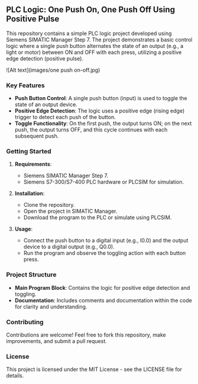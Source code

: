 ## PLC Logic: One Push On, One Push Off Using Positive Pulse

This repository contains a simple PLC logic project developed using Siemens SIMATIC Manager Step 7. The project demonstrates a basic control logic where a single push button alternates the state of an output (e.g., a light or motor) between ON and OFF with each press, utilizing a positive edge detection (positive pulse).

![Alt text](images/one push on-off.jpg)
### Key Features
- **Push Button Control**: A single push button (input) is used to toggle the state of an output device.
- **Positive Edge Detection**: The logic uses a positive edge (rising edge) trigger to detect each push of the button.
- **Toggle Functionality**: On the first push, the output turns ON; on the next push, the output turns OFF, and this cycle continues with each subsequent push.

### Getting Started
1. **Requirements**:
   - Siemens SIMATIC Manager Step 7.
   - Siemens S7-300/S7-400 PLC hardware or PLCSIM for simulation.

2. **Installation**:
   - Clone the repository.
   - Open the project in SIMATIC Manager.
   - Download the program to the PLC or simulate using PLCSIM.

3. **Usage**:
   - Connect the push button to a digital input (e.g., I0.0) and the output device to a digital output (e.g., Q0.0).
   - Run the program and observe the toggling action with each button press.

### Project Structure
- **Main Program Block**: Contains the logic for positive edge detection and toggling.
- **Documentation**: Includes comments and documentation within the code for clarity and understanding.

### Contributing
Contributions are welcome! Feel free to fork this repository, make improvements, and submit a pull request.

### License
This project is licensed under the MIT License - see the LICENSE file for details.
